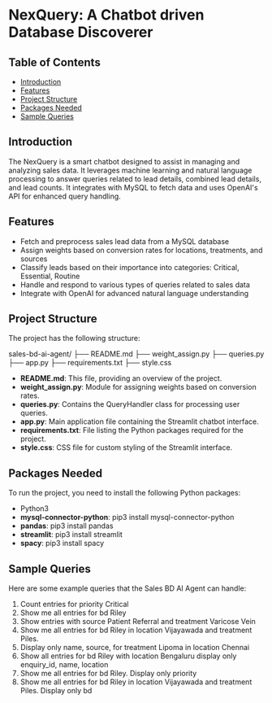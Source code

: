 # NexQuery: A Chatbot driven Database Discoverer
## Table of Contents
- [Introduction](#introduction)
- [Features](#features)
- [Project Structure](#project-structure)
- [Packages Needed](#packages-needed)
- [Sample Queries](#sample-queries)

## Introduction
The NexQuery is a smart chatbot designed to assist in managing and analyzing sales data. It leverages machine learning and natural language processing to answer queries related to lead details, combined lead details, and lead counts. It integrates with MySQL to fetch data and uses OpenAI's API for enhanced query handling.

## Features
- Fetch and preprocess sales lead data from a MySQL database
- Assign weights based on conversion rates for locations, treatments, and sources
- Classify leads based on their importance into categories: Critical, Essential, Routine
- Handle and respond to various types of queries related to sales data
- Integrate with OpenAI for advanced natural language understanding

## Project Structure
The project has the following structure:

sales-bd-ai-agent/
├── README.md
├── weight_assign.py
├── queries.py
├── app.py
├── requirements.txt
├── style.css


- **README.md**: This file, providing an overview of the project.
- **weight_assign.py**: Module for assigning weights based on conversion rates.
- **queries.py**: Contains the QueryHandler class for processing user queries.
- **app.py**: Main application file containing the Streamlit chatbot interface.
- **requirements.txt**: File listing the Python packages required for the project.
- **style.css**: CSS file for custom styling of the Streamlit interface.

## Packages Needed
To run the project, you need to install the following Python packages:

- Python3
- **mysql-connector-python**: pip3 install mysql-connector-python
- **pandas**: pip3 install pandas
- **streamlit**: pip3 install streamlit
- **spacy**: pip3 install spacy

## Sample Queries
Here are some example queries that the Sales BD AI Agent can handle:

1. Count entries for priority Critical
2. Show me all entries for bd Riley
3. Show entries with source Patient Referral and treatment Varicose Vein
4. Show me all entries for bd Riley in location Vijayawada and treatment Piles.
5. Display only name, source, for treatment Lipoma in location Chennai
6. Show all entries for bd Riley with location Bengaluru display only enquiry_id, name, location
7. Show me all entries for bd Riley. Display only priority
8. Show me all entries for bd Riley in location Vijayawada and treatment Piles. Display only bd
